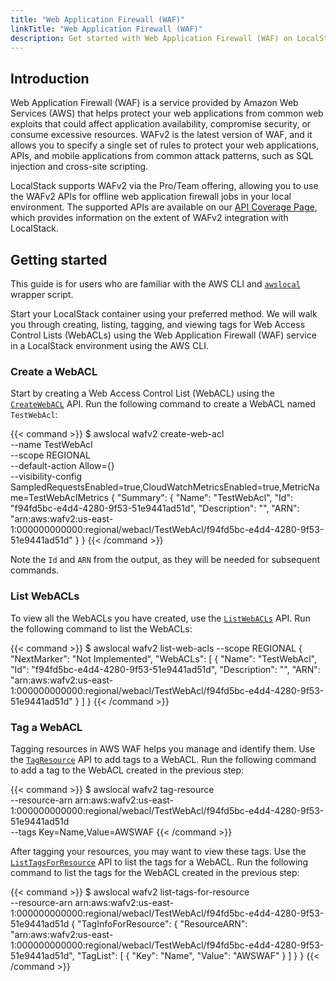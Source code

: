 ```yaml
---
title: "Web Application Firewall (WAF)"
linkTitle: "Web Application Firewall (WAF)"
description: Get started with Web Application Firewall (WAF) on LocalStack
---
```


## Introduction

Web Application Firewall (WAF) is a service provided by Amazon Web Services (AWS) that helps protect your web applications from common web exploits that could affect application availability, compromise security, or consume excessive resources. WAFv2 is the latest version of WAF, and it allows you to specify a single set of rules to protect your web applications, APIs, and mobile applications from common attack patterns, such as SQL injection and cross-site scripting.

LocalStack supports WAFv2 via the Pro/Team offering, allowing you to use the WAFv2 APIs for offline web application firewall jobs in your local environment. The supported APIs are available on our [API Coverage Page](https://docs.localstack.cloud/references/coverage/coverage_wafv2/), which provides information on the extent of WAFv2 integration with LocalStack.

## Getting started

This guide is for users who are familiar with the AWS CLI and [`awslocal`](https://github.com/localstack/awscli-local) wrapper script. 

Start your LocalStack container using your preferred method. We will walk you through creating, listing, tagging, and viewing tags for Web Access Control Lists (WebACLs) using the Web Application Firewall (WAF) service in a LocalStack environment using the AWS CLI.

### Create a WebACL

Start by creating a Web Access Control List (WebACL) using the [`CreateWebACL`](https://docs.aws.amazon.com/waf/latest/APIReference/API_CreateWebACL.html) API. Run the following command to create a WebACL named `TestWebAcl`:

{{< command >}}
$ awslocal wafv2 create-web-acl \
    --name TestWebAcl \
    --scope REGIONAL \
    --default-action Allow={} \
    --visibility-config SampledRequestsEnabled=true,CloudWatchMetricsEnabled=true,MetricName=TestWebAclMetrics
<disable-copy>
{
    "Summary": {
        "Name": "TestWebAcl",
        "Id": "f94fd5bc-e4d4-4280-9f53-51e9441ad51d",
        "Description": "",
        "ARN": "arn:aws:wafv2:us-east-1:000000000000:regional/webacl/TestWebAcl/f94fd5bc-e4d4-4280-9f53-51e9441ad51d"
    }
}
</disable-copy>
{{< /command >}}

Note the `Id` and `ARN` from the output, as they will be needed for subsequent commands.

### List WebACLs

To view all the WebACLs you have created, use the [`ListWebACLs`](https://docs.aws.amazon.com/waf/latest/APIReference/API_ListWebACLs.html) API. Run the following command to list the WebACLs:

{{< command >}}
$ awslocal wafv2 list-web-acls --scope REGIONAL
<disable-copy>
{
    "NextMarker": "Not Implemented",
    "WebACLs": [
        {
            "Name": "TestWebAcl",
            "Id": "f94fd5bc-e4d4-4280-9f53-51e9441ad51d",
            "Description": "",
            "ARN": "arn:aws:wafv2:us-east-1:000000000000:regional/webacl/TestWebAcl/f94fd5bc-e4d4-4280-9f53-51e9441ad51d"
        }
    ]
}
</disable-copy>
{{< /command >}}

### Tag a WebACL

Tagging resources in AWS WAF helps you manage and identify them. Use the [`TagResource`](https://docs.aws.amazon.com/waf/latest/APIReference/API_TagResource.html) API to add tags to a WebACL. Run the following command to add a tag to the WebACL created in the previous step:

{{< command >}}
$ awslocal wafv2 tag-resource \
    --resource-arn arn:aws:wafv2:us-east-1:000000000000:regional/webacl/TestWebAcl/f94fd5bc-e4d4-4280-9f53-51e9441ad51d \
    --tags Key=Name,Value=AWSWAF
{{< /command >}}

After tagging your resources, you may want to view these tags. Use the [`ListTagsForResource`](https://docs.aws.amazon.com/waf/latest/APIReference/API_ListTagsForResource.html) API to list the tags for a WebACL. Run the following command to list the tags for the WebACL created in the previous step:

{{< command >}}
$ awslocal wafv2 list-tags-for-resource \
    --resource-arn arn:aws:wafv2:us-east-1:000000000000:regional/webacl/TestWebAcl/f94fd5bc-e4d4-4280-9f53-51e9441ad51d
<disable-copy>
{
    "TagInfoForResource": {
        "ResourceARN": "arn:aws:wafv2:us-east-1:000000000000:regional/webacl/TestWebAcl/f94fd5bc-e4d4-4280-9f53-51e9441ad51d",
        "TagList": [
            {
                "Key": "Name",
                "Value": "AWSWAF"
            }
        ]
    }
}
</disable-copy>
{{< /command >}}
